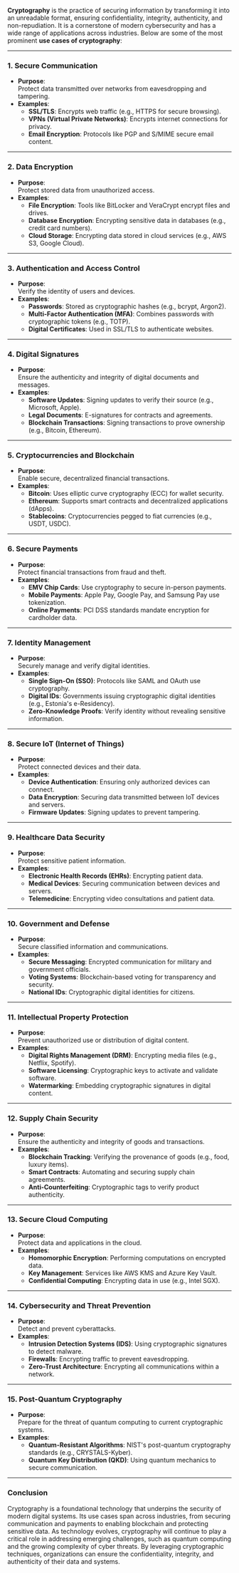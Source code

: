 **Cryptography** is the practice of securing information by transforming it into an unreadable format, ensuring confidentiality, integrity, authenticity, and non-repudiation. It is a cornerstone of modern cybersecurity and has a wide range of applications across industries. Below are some of the most prominent **use cases of cryptography**:

---

### **1. Secure Communication**
- **Purpose**:  
  Protect data transmitted over networks from eavesdropping and tampering.  
- **Examples**:  
  - **SSL/TLS**: Encrypts web traffic (e.g., HTTPS for secure browsing).  
  - **VPNs (Virtual Private Networks)**: Encrypts internet connections for privacy.  
  - **Email Encryption**: Protocols like PGP and S/MIME secure email content.  

---

### **2. Data Encryption**
- **Purpose**:  
  Protect stored data from unauthorized access.  
- **Examples**:  
  - **File Encryption**: Tools like BitLocker and VeraCrypt encrypt files and drives.  
  - **Database Encryption**: Encrypting sensitive data in databases (e.g., credit card numbers).  
  - **Cloud Storage**: Encrypting data stored in cloud services (e.g., AWS S3, Google Cloud).  

---

### **3. Authentication and Access Control**
- **Purpose**:  
  Verify the identity of users and devices.  
- **Examples**:  
  - **Passwords**: Stored as cryptographic hashes (e.g., bcrypt, Argon2).  
  - **Multi-Factor Authentication (MFA)**: Combines passwords with cryptographic tokens (e.g., TOTP).  
  - **Digital Certificates**: Used in SSL/TLS to authenticate websites.  

---

### **4. Digital Signatures**
- **Purpose**:  
  Ensure the authenticity and integrity of digital documents and messages.  
- **Examples**:  
  - **Software Updates**: Signing updates to verify their source (e.g., Microsoft, Apple).  
  - **Legal Documents**: E-signatures for contracts and agreements.  
  - **Blockchain Transactions**: Signing transactions to prove ownership (e.g., Bitcoin, Ethereum).  

---

### **5. Cryptocurrencies and Blockchain**
- **Purpose**:  
  Enable secure, decentralized financial transactions.  
- **Examples**:  
  - **Bitcoin**: Uses elliptic curve cryptography (ECC) for wallet security.  
  - **Ethereum**: Supports smart contracts and decentralized applications (dApps).  
  - **Stablecoins**: Cryptocurrencies pegged to fiat currencies (e.g., USDT, USDC).  

---

### **6. Secure Payments**
- **Purpose**:  
  Protect financial transactions from fraud and theft.  
- **Examples**:  
  - **EMV Chip Cards**: Use cryptography to secure in-person payments.  
  - **Mobile Payments**: Apple Pay, Google Pay, and Samsung Pay use tokenization.  
  - **Online Payments**: PCI DSS standards mandate encryption for cardholder data.  

---

### **7. Identity Management**
- **Purpose**:  
  Securely manage and verify digital identities.  
- **Examples**:  
  - **Single Sign-On (SSO)**: Protocols like SAML and OAuth use cryptography.  
  - **Digital IDs**: Governments issuing cryptographic digital identities (e.g., Estonia's e-Residency).  
  - **Zero-Knowledge Proofs**: Verify identity without revealing sensitive information.  

---

### **8. Secure IoT (Internet of Things)**
- **Purpose**:  
  Protect connected devices and their data.  
- **Examples**:  
  - **Device Authentication**: Ensuring only authorized devices can connect.  
  - **Data Encryption**: Securing data transmitted between IoT devices and servers.  
  - **Firmware Updates**: Signing updates to prevent tampering.  

---

### **9. Healthcare Data Security**
- **Purpose**:  
  Protect sensitive patient information.  
- **Examples**:  
  - **Electronic Health Records (EHRs)**: Encrypting patient data.  
  - **Medical Devices**: Securing communication between devices and servers.  
  - **Telemedicine**: Encrypting video consultations and patient data.  

---

### **10. Government and Defense**
- **Purpose**:  
  Secure classified information and communications.  
- **Examples**:  
  - **Secure Messaging**: Encrypted communication for military and government officials.  
  - **Voting Systems**: Blockchain-based voting for transparency and security.  
  - **National IDs**: Cryptographic digital identities for citizens.  

---

### **11. Intellectual Property Protection**
- **Purpose**:  
  Prevent unauthorized use or distribution of digital content.  
- **Examples**:  
  - **Digital Rights Management (DRM)**: Encrypting media files (e.g., Netflix, Spotify).  
  - **Software Licensing**: Cryptographic keys to activate and validate software.  
  - **Watermarking**: Embedding cryptographic signatures in digital content.  

---

### **12. Supply Chain Security**
- **Purpose**:  
  Ensure the authenticity and integrity of goods and transactions.  
- **Examples**:  
  - **Blockchain Tracking**: Verifying the provenance of goods (e.g., food, luxury items).  
  - **Smart Contracts**: Automating and securing supply chain agreements.  
  - **Anti-Counterfeiting**: Cryptographic tags to verify product authenticity.  

---

### **13. Secure Cloud Computing**
- **Purpose**:  
  Protect data and applications in the cloud.  
- **Examples**:  
  - **Homomorphic Encryption**: Performing computations on encrypted data.  
  - **Key Management**: Services like AWS KMS and Azure Key Vault.  
  - **Confidential Computing**: Encrypting data in use (e.g., Intel SGX).  

---

### **14. Cybersecurity and Threat Prevention**
- **Purpose**:  
  Detect and prevent cyberattacks.  
- **Examples**:  
  - **Intrusion Detection Systems (IDS)**: Using cryptographic signatures to detect malware.  
  - **Firewalls**: Encrypting traffic to prevent eavesdropping.  
  - **Zero-Trust Architecture**: Encrypting all communications within a network.  

---

### **15. Post-Quantum Cryptography**
- **Purpose**:  
  Prepare for the threat of quantum computing to current cryptographic systems.  
- **Examples**:  
  - **Quantum-Resistant Algorithms**: NIST's post-quantum cryptography standards (e.g., CRYSTALS-Kyber).  
  - **Quantum Key Distribution (QKD)**: Using quantum mechanics to secure communication.  

---

### **Conclusion**
Cryptography is a foundational technology that underpins the security of modern digital systems. Its use cases span across industries, from securing communication and payments to enabling blockchain and protecting sensitive data. As technology evolves, cryptography will continue to play a critical role in addressing emerging challenges, such as quantum computing and the growing complexity of cyber threats. By leveraging cryptographic techniques, organizations can ensure the confidentiality, integrity, and authenticity of their data and systems.
